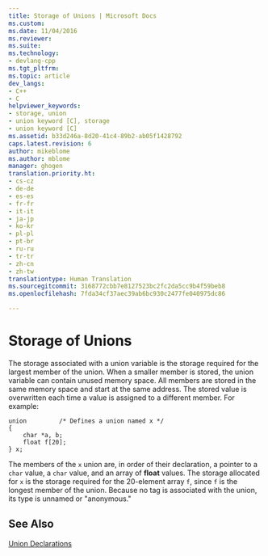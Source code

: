 ```yaml
---
title: Storage of Unions | Microsoft Docs
ms.custom: 
ms.date: 11/04/2016
ms.reviewer: 
ms.suite: 
ms.technology:
- devlang-cpp
ms.tgt_pltfrm: 
ms.topic: article
dev_langs:
- C++
- C
helpviewer_keywords:
- storage, union
- union keyword [C], storage
- union keyword [C]
ms.assetid: b33d246a-8d20-41c4-89b2-ab05f1428792
caps.latest.revision: 6
author: mikeblome
ms.author: mblome
manager: ghogen
translation.priority.ht:
- cs-cz
- de-de
- es-es
- fr-fr
- it-it
- ja-jp
- ko-kr
- pl-pl
- pt-br
- ru-ru
- tr-tr
- zh-cn
- zh-tw
translationtype: Human Translation
ms.sourcegitcommit: 3168772cbb7e8127523bc2fc2da5cc9b4f59beb8
ms.openlocfilehash: 7fda34cf37aec39ab6bc930c2477fe040975dc86

---
```

# Storage of Unions
The storage associated with a union variable is the storage required for the largest member of the union. When a smaller member is stored, the union variable can contain unused memory space. All members are stored in the same memory space and start at the same address. The stored value is overwritten each time a value is assigned to a different member. For example:  
  
```  
union         /* Defines a union named x */  
{  
    char *a, b;  
    float f[20];  
} x;  
```  
  
 The members of the `x` union are, in order of their declaration, a pointer to a `char` value, a `char` value, and an array of **float** values. The storage allocated for `x` is the storage required for the 20-element array `f`, since `f` is the longest member of the union. Because no tag is associated with the union, its type is unnamed or "anonymous."  
  
## See Also  
 [Union Declarations](../c-language/union-declarations.md)


<!--HONumber=Jan17_HO1-->


